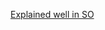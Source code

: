 [Explained well in SO](http://stackoverflow.com/questions/4240080/generating-all-permutations-of-a-given-string)
